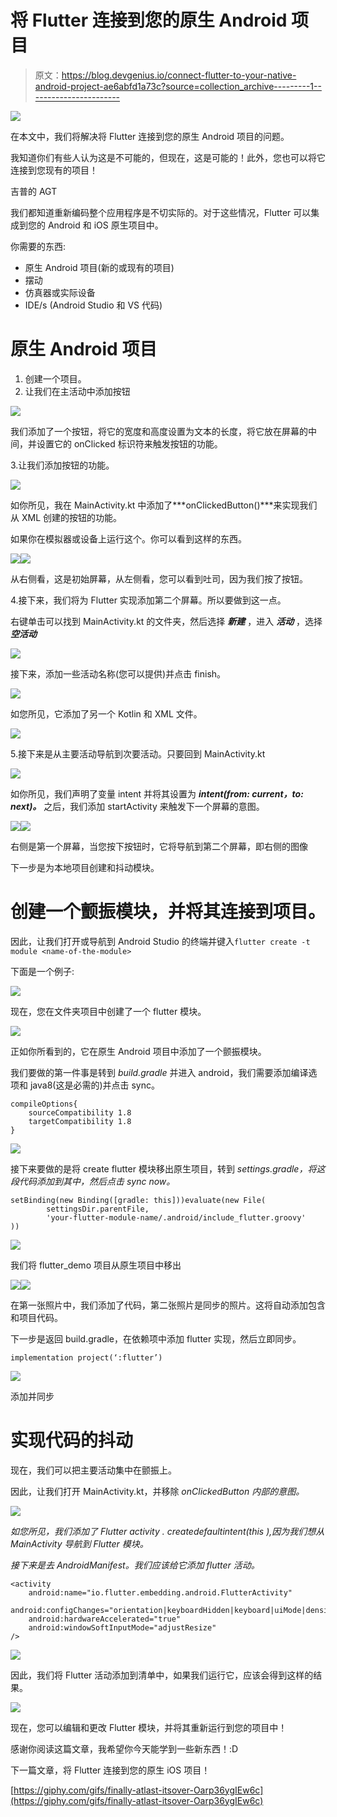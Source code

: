 # 将 Flutter 连接到您的原生 Android 项目

> 原文：<https://blog.devgenius.io/connect-flutter-to-your-native-android-project-ae6abfd1a73c?source=collection_archive---------1----------------------->

![](img/ce132956d2f66b58ce8de01f3cb9129e.png)

在本文中，我们将解决将 Flutter 连接到您的原生 Android 项目的问题。

我知道你们有些人认为这是不可能的，但现在，这是可能的！此外，您也可以将它连接到您现有的项目！

吉普的 AGT

我们都知道重新编码整个应用程序是不切实际的。对于这些情况，Flutter 可以集成到您的 Android 和 iOS 原生项目中。

你需要的东西:

*   原生 Android 项目(新的或现有的项目)
*   摆动
*   仿真器或实际设备
*   IDE/s (Android Studio 和 VS 代码)

# 原生 Android 项目

1.  创建一个项目。
2.  让我们在主活动中添加按钮

![](img/0a25b88db04b5ed1d1973959008eb503.png)

我们添加了一个按钮，将它的宽度和高度设置为文本的长度，将它放在屏幕的中间，并设置它的 onClicked 标识符来触发按钮的功能。

3.让我们添加按钮的功能。

![](img/09df4dfab368fd011ed4ce32b955cd81.png)

如你所见，我在 MainActivity.kt 中添加了***onClickedButton()***来实现我们从 XML 创建的按钮的功能。

如果你在模拟器或设备上运行这个。你可以看到这样的东西。

![](img/05decfdf70904c1b7bfdb776ff669595.png)![](img/668f1f731d236d2940425022226d43e6.png)

从右侧看，这是初始屏幕，从左侧看，您可以看到吐司，因为我们按了按钮。

4.接下来，我们将为 Flutter 实现添加第二个屏幕。所以要做到这一点。

右键单击可以找到 MainActivity.kt 的文件夹，然后选择 ***新建*** ，进入 ***活动*** ，选择 ***空活动***

![](img/60bda8d46b27b30e01b71e90f8ebb467.png)

接下来，添加一些活动名称(您可以提供)并点击 finish。

![](img/e853b068dd53483942ab852849a0c22e.png)

如您所见，它添加了另一个 Kotlin 和 XML 文件。

![](img/12afea4bbccd77013d58b1733c1a253a.png)

5.接下来是从主要活动导航到次要活动。只要回到 MainActivity.kt

![](img/443a56c1f6cf78c2f9d83d69e016620c.png)

如你所见，我们声明了变量 intent 并将其设置为 ***intent(from: current，to: next)。*** 之后，我们添加 startActivity 来触发下一个屏幕的意图。

![](img/1908e6084e05577639dd29a156c96fcb.png)![](img/0799b999712fdc194b17b974c053c981.png)

右侧是第一个屏幕，当您按下按钮时，它将导航到第二个屏幕，即右侧的图像

下一步是为本地项目创建和抖动模块。

# 创建一个颤振模块，并将其连接到项目。

因此，让我们打开或导航到 Android Studio 的终端并键入`flutter create -t module <name-of-the-module>`

下面是一个例子:

![](img/86048e5f8ef062ea3049e35f482bb370.png)

现在，您在文件夹项目中创建了一个 flutter 模块。

![](img/807d4b4e903d00bfd287099865c1b50c.png)

正如你所看到的，它在原生 Android 项目中添加了一个颤振模块。

我们要做的第一件事是转到 *build.gradle* 并进入 android，我们需要添加编译选项和 java8(这是必需的)并点击 sync。

```
compileOptions{
    sourceCompatibility 1.8
    targetCompatibility 1.8
}
```

![](img/fa8c300cb2aa0cbd213e1f4fe87c77b8.png)

接下来要做的是将 create flutter 模块移出原生项目，转到 *settings.gradle，将这段代码添加到其中，然后点击 sync now。*

```
setBinding(new Binding([gradle: this]))evaluate(new File(
        settingsDir.parentFile,
        'your-flutter-module-name/.android/include_flutter.groovy'
))
```

![](img/5f696b036eb066471db0f14789aa8fb2.png)

我们将 flutter_demo 项目从原生项目中移出

![](img/c378520eb0e49d101487cf16dfe60c1c.png)![](img/250bd981865c8b0573e8bb4767ae2076.png)

在第一张照片中，我们添加了代码，第二张照片是同步的照片。这将自动添加包含和项目代码。

下一步是返回 build.gradle，在依赖项中添加 flutter 实现，然后立即同步。

`implementation project(‘:flutter’)`

![](img/3e102b2d04d47ff83a24440f7039cde4.png)

添加并同步

# 实现代码的抖动

现在，我们可以把主要活动集中在颤振上。

因此，让我们打开 MainActivity.kt，并移除 *onClickedButton 内部的意图。*

![](img/a19264e12e56f874cde5974dff2ee98e.png)

*如您所见，我们添加了 Flutter activity . createdefaultintent(this ),因为我们想从 MainActivity 导航到 Flutter 模块。*

*接下来是去 AndroidManifest。我们应该给它添加 flutter 活动。*

```
<activity
    android:name="io.flutter.embedding.android.FlutterActivity"
   android:configChanges="orientation|keyboardHidden|keyboard|uiMode|density|screenLayout|locale|screenSize|layoutDirection|fontScale"
    android:hardwareAccelerated="true"
    android:windowSoftInputMode="adjustResize" 
/>
```

![](img/bdd8f01738eac554e162ef01beef94a7.png)

因此，我们将 Flutter 活动添加到清单中，如果我们运行它，应该会得到这样的结果。

![](img/a6c6d0ca9dfa0b16d69f4f4cb0ec119a.png)

现在，您可以编辑和更改 Flutter 模块，并将其重新运行到您的项目中！

感谢你阅读这篇文章，我希望你今天能学到一些新东西！:D

下一篇文章，将 Flutter 连接到您的原生 iOS 项目！

[https://giphy.com/gifs/finally-atlast-itsover-Oarp36ygIEw6c](https://giphy.com/gifs/finally-atlast-itsover-Oarp36ygIEw6c)